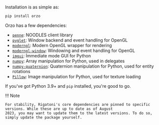 Installation is as simple as:

```bash
pip install orzo
```

Orzo has a few dependencies:

* [`penne`](https://insightcenternoodles.github.io/Penne/): NOODLES client library
* [`pyglet`](https://pyglet.readthedocs.io/en/latest/): Window backend and event handling for OpenGL
* [`moderngl`](https://moderngl.readthedocs.io/en/latest/): Modern OpenGL wrapper for rendering
* [`moderngl-window`](https://moderngl-window.readthedocs.io/en/latest/): Windowing and event handling for OpenGL
* [`imgui`](https://pyimgui.readthedocs.io/en/latest/): Immediate mode GUI for Python
* [`numpy`](https://numpy.org/doc/stable/): Array manipulation for Python, used in delegates
* [`numpy-quaternion`](https://quaternion.readthedocs.io/en/latest/Package%20API%3A/quaternion/numpy_quaternion.cpython-38-x86_64-linux-gnu/): Quaternion manipulation for Python, used for entity rotations
* [`Pillow`](https://pillow.readthedocs.io/en/stable/): Image manipulation for Python, used for texture loading

If you've got Python 3.9+ and `pip` installed, you're good to go.

!!! Note

    For stability, Rigatoni's core dependencies are pinned to specific versions. While these are up to date as of August
    2023, you may want to update them to the latest versions. To do so, simply update the package yourself.

